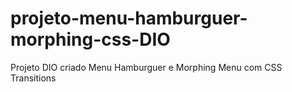 # projeto-menu-hamburguer-morphing-css-DIO
Projeto DIO criado Menu Hamburguer e Morphing Menu com CSS Transitions
